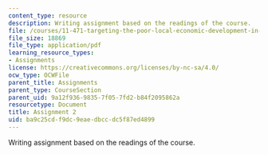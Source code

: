 ```yaml
---
content_type: resource
description: Writing assignment based on the readings of the course.
file: /courses/11-471-targeting-the-poor-local-economic-development-in-developing-countries-spring-2010/ba9c25cdf9dc9eaedbccdc5f87ed4899_MIT11_471S10_Assignment2.pdf
file_size: 18869
file_type: application/pdf
learning_resource_types:
- Assignments
license: https://creativecommons.org/licenses/by-nc-sa/4.0/
ocw_type: OCWFile
parent_title: Assignments
parent_type: CourseSection
parent_uid: 9a12f936-9835-7f05-7fd2-b84f2095862a
resourcetype: Document
title: Assignment 2
uid: ba9c25cd-f9dc-9eae-dbcc-dc5f87ed4899
---
```

Writing assignment based on the readings of the course.